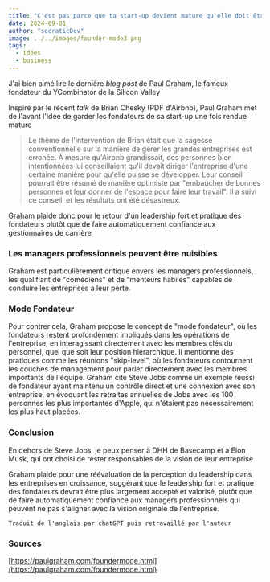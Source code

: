 ```yaml
---
title: "C'est pas parce que ta start-up devient mature qu'elle doit être gérée par des gestionnaires de carrière"
date: 2024-09-01
author: "socraticDev"
image: ../../images/founder-mode3.png
tags:
  - idées
  - business
---
```


J'ai bien aimé lire le dernière _blog post_ de Paul Graham, le fameux fondateur
du YCombinator de la Silicon Valley

Inspiré par le récent _talk_ de Brian Chesky (PDF d'Airbnb), Paul Graham met de
l'avant l'idée de garder les fondateurs de sa start-up une fois rendue mature

> Le thème de l'intervention de Brian était que la sagesse conventionnelle sur
> la manière de gérer les grandes entreprises est erronée. À mesure qu'Airbnb
> grandissait, des personnes bien intentionnées lui conseillaient qu'il devait
> diriger l'entreprise d'une certaine manière pour qu'elle puisse se
> développer. Leur conseil pourrait être résumé de manière optimiste par
> "embaucher de bonnes personnes et leur donner de l'espace pour faire leur
> travail". Il a suivi ce conseil, et les résultats ont été désastreux.

Graham plaide donc pour le retour d'un leadership fort et pratique des
fondateurs plutôt que de faire automatiquement confiance aux gestionnaires de carrière

### Les managers professionnels peuvent être nuisibles

Graham est particulièrement critique envers les managers professionnels, les
qualifiant de "comédiens" et de "menteurs habiles" capables de conduire les
entreprises à leur perte.

### Mode Fondateur

Pour contrer cela, Graham propose le concept de "mode fondateur", où les fondateurs restent profondément impliqués dans les opérations de l'entreprise, en interagissant directement avec les membres clés du personnel, quel que soit leur position hiérarchique. Il mentionne des pratiques comme les réunions "skip-level", où les fondateurs contournent les couches de management pour parler directement avec les membres importants de l'équipe. Graham cite Steve Jobs comme un exemple réussi de fondateur ayant maintenu un contrôle direct et une connexion avec son entreprise, en évoquant les retraites annuelles de Jobs avec les 100 personnes les plus importantes d'Apple, qui n'étaient pas nécessairement les plus haut placées.

### Conclusion

En dehors de Steve Jobs, je peux penser à DHH de Basecamp et à Elon Musk, qui ont choisi de rester responsables de la vision de leur entreprise.

Graham plaide pour une réévaluation de la perception du leadership dans les
entreprises en croissance, suggérant que le leadership fort et pratique des
fondateurs devrait être plus largement accepté et valorisé, plutôt que de faire
automatiquement confiance aux managers professionnels qui peuvent ne pas
s'aligner avec la vision originale de l'entreprise.

`Traduit de l'anglais par chatGPT puis retravaillé par l'auteur`

### Sources

[https://paulgraham.com/foundermode.html](https://paulgraham.com/foundermode.html)
